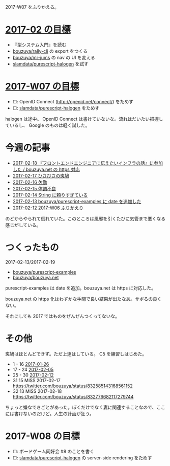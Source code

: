 2017-W07 をふりかえる。

# [2017-02 の目標][2016-12-31]

- 『型システム入門』を読む
- [bouzuya/rally-cli][] の export をつくる
- [bouzuya/mr-jums][] の nav の UI を変える
- [slamdata/purescript-halogen][] を試す

# [2017-W07 の目標][2017-02-12]

- ☐: OpenID Connect (http://openid.net/connect/) をためす
- ☐: [slamdata/purescript-halogen][] をためす

halogen は途中。 OpenID Connect は書けていないな。流れはだいたい把握しているし、 Google のものは軽く試した。

# 今週の記事

- [2017-02-18 『フロントエンドエンジニアに伝えたいインフラの話』に参加した / bouzuya.net の https 対応][2017-02-18]
- [2017-02-17 ひさびさの斑鳩][2017-02-17]
- [2017-02-16 欠勤][2017-02-16]
- [2017-02-15 体調不良][2017-02-15]
- [2017-02-14 String に頼りすぎている][2017-02-14]
- [2017-02-13 bouzuya/purescript-examples に date を追加した][2017-02-13]
- [2017-02-12 2017-W06 ふりかえり][2017-02-12]

のどからやられて倒れていた。このところは風邪を引くたびに気管まで悪くなる感じがしている。

# つくったもの

2017-02-13/2017-02-19

- [bouzuya/purescript-examples][]
- [bouzuya/bouzuya.net][]

purescript-examples は date を追加。bouzuya.net は https に対応した。

bouzuya.net の https 化はわずかな手間で良い結果が出たなあ。サボるの良くない。

それにしても 2017 ではものをぜんぜんつくってないな。

# その他

斑鳩はほとんどできず。ただ上達はしている。 C5 を練習しはじめた。

- 1 - 16 [2017-01-26][]
- 17 - 24 [2017-02-05][]
- 25 - 30 [2017-02-12][]
- 31 15 MISS 2017-02-17 https://twitter.com/bouzuya/status/832585143168561152
- 32 13 MISS 2017-02-18 https://twitter.com/bouzuya/status/832776682117279744

ちょっと嫌なできごとがあった。ぼくだけでなく妻に関連することなので、ここには書けないのだけど。人生の計画が狂う。

# 2017-W08 の目標

- ☐: ボードゲーム同好会 #8 のことを書く
- ☐: [slamdata/purescript-halogen][] の server-side rendering をためす

[2016-12-31]: https://blog.bouzuya.net/2016/12/31/
[2017-01-26]: https://blog.bouzuya.net/2017/01/26/
[2017-02-05]: https://blog.bouzuya.net/2017/02/05/
[2017-02-12]: https://blog.bouzuya.net/2017/02/12/
[2017-02-13]: https://blog.bouzuya.net/2017/02/13/
[2017-02-14]: https://blog.bouzuya.net/2017/02/14/
[2017-02-15]: https://blog.bouzuya.net/2017/02/15/
[2017-02-16]: https://blog.bouzuya.net/2017/02/16/
[2017-02-17]: https://blog.bouzuya.net/2017/02/17/
[2017-02-18]: https://blog.bouzuya.net/2017/02/18/
[bouzuya/bouzuya.net]: https://github.com/bouzuya/bouzuya.net
[bouzuya/mr-jums]: https://github.com/bouzuya/mr-jums
[bouzuya/purescript-examples]: https://github.com/bouzuya/purescript-examples
[bouzuya/rally-cli]: https://github.com/bouzuya/rally-cli
[slamdata/purescript-halogen]: https://github.com/slamdata/purescript-halogen
